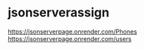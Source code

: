 # jsonserverassign
https://jsonserverpage.onrender.com/Phones
https://jsonserverpage.onrender.com/users
